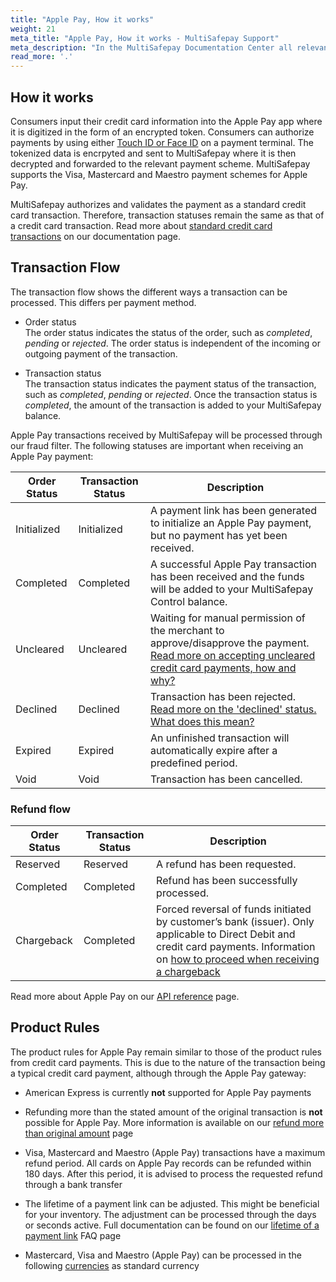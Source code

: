 ```yaml
---
title: "Apple Pay, How it works"
weight: 21
meta_title: "Apple Pay, How it works - MultiSafepay Support"
meta_description: "In the MultiSafepay Documentation Center all relevant information regarding our Plugins and API. As well as Support pages for Payment Method, Tools and General Questions. You can also find the contact details of our Support Team and Integration Team."
read_more: '.'
---
```


## How it works


Consumers input their credit card information into the Apple Pay app where it is digitized in the form of an encrypted token. Consumers can authorize payments by using either [Touch ID or Face ID](https://www.apple.com/apple-pay/) on a payment terminal. The tokenized data is encrpyted and sent to MultiSafepay where it is then decrypted and forwarded to the relevant payment scheme. MultiSafepay supports the Visa, Mastercard and Maestro payment schemes for Apple Pay.

MultiSafepay authorizes and validates the payment as a standard credit card transaction. Therefore, transaction statuses remain the same as that of a credit card transaction. Read more about [standard credit card transactions](/payment-methods/credit-and-debit-cards/) on our documentation page.

## Transaction Flow

The transaction flow shows the different ways a transaction can be processed. This differs per payment method.

* Order status      
The order status indicates the status of the order, such as _completed_, _pending_ or _rejected_. The order status is independent of the incoming or outgoing payment of the transaction.

* Transaction status       
The transaction status indicates the payment status of the transaction, such as _completed_, _pending_ or _rejected_. Once the transaction status is _completed_, the amount of the transaction is added to your MultiSafepay balance.

Apple Pay transactions received by MultiSafepay will be processed through our fraud filter. The following statuses are important when receiving an Apple Pay payment:

| Order Status                      | Transaction Status      | Description |
|--------------------------------|-----------|-----------------------------------------------------------------------------------------|
| Initialized | Initialized | A payment link has been generated to initialize an Apple Pay payment, but no payment has yet been received.  | 
| Completed   | Completed   | A successful Apple Pay transaction has been received and the funds will be added to your MultiSafepay Control balance.   | 
| Uncleared   | Uncleared   |  Waiting for manual permission of the merchant to approve/disapprove the payment. [Read more on accepting uncleared credit card payments, how and why?](/faq/risk-and-fraud/how-to-accept-an-uncleared-transaction/)  | 
| Declined    | Declined    | Transaction has been rejected. [Read more on the  'declined' status. What does this mean?](/faq/general/declined-status/) | 
| Expired     | Expired     | An unfinished transaction will automatically expire after a predefined period.  | 
| Void        | Void    | Transaction has been cancelled.   | 

### Refund flow

| Order Status                      | Transaction Status      | Description |
|--------------------------------|-----------|-----------------------------------------------------------------------------------------|
| Reserved       | Reserved    | A refund has been requested. | 
| Completed      | Completed   | Refund has been successfully processed.  | 
| Chargeback     | Completed   | Forced reversal of funds initiated by customer’s bank (issuer). Only applicable to Direct Debit and credit card payments. Information on [how to proceed when receiving a chargeback](/faq/chargebacks/what-is-a-chargeback/)         |               

Read more about Apple Pay on our [API reference](https://docs.multisafepay.com/api/#applepay) page.

## Product Rules

The product rules for Apple Pay remain similar to those of the product rules from credit card payments. This is due to the nature of the transaction being a typical credit card payment, although through the Apple Pay gateway:

* American Express is currently __not__ supported for Apple Pay payments

* Refunding more than the stated amount of the original transaction is __not__ possible for Apple Pay. More information is available on our [refund more than original amount](/faq/finance/refund-more-than-original-amount/) page

* Visa, Mastercard and Maestro (Apple Pay) transactions have a maximum refund period. All cards on Apple Pay records can be refunded within 180 days. After this period, it is advised to process the requested refund through a bank transfer

* The lifetime of a payment link can be adjusted. This might be beneficial for your inventory. The adjustment can be processed through the days or seconds active. Full documentation can be found on our [lifetime of a payment link](/faq/api/lifetime-of-a-payment-link/) FAQ page

* Mastercard, Visa and Maestro (Apple Pay) can be processed in the following [currencies](/faq/general/which-currencies-are-supported-by-multisafepay/) as standard currency
